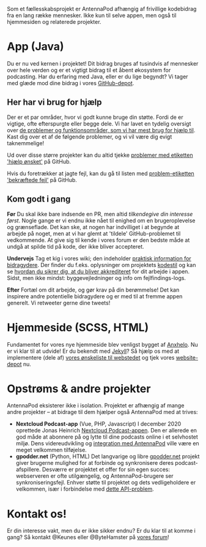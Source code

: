 Som et fællesskabsprojekt er AntennaPod afhængig af frivillige kodebidrag fra en
lang række mennesker. Ikke kun til selve appen, men også til hjemmesiden og
relaterede projekter.

# App (Java)

Du er nu ved kernen i projektet! Dit bidrag bruges af tusindvis af mennesker
over hele verden og er et vigtigt bidrag til et åbent økosystem for podcasting.
Har du erfaring med Java, eller er du lige begyndt? Vi tager med glæde mod dine
bidrag i vores [GitHub-depot](https://github.com/AntennaPod/AntennaPod).

## Her har vi brug for hjælp

Der er et par områder, hvor vi godt kunne bruge din støtte. Fordi de er vigtige,
ofte efterspurgte eller begge dele. Vi har lavet en tydelig oversigt over [de
problemer og funktionsområder, som vi har mest brug for hjælp til](https://github.com/AntennaPod/AntennaPod/projects/2).
Kast dig over et af de følgende problemer, og vi vil være dig evigt
taknemmelige!

Ud over disse større projekter kan du altid tjekke [problemer med etiketten
'hjælp ønsket'](https://github.com/AntennaPod/AntennaPod/labels/help%20wanted)
på GitHub.

Hvis du foretrækker at jagte fejl, kan du gå til listen med [problem-etiketten
'bekræftede fejl'](https://github.com/AntennaPod/AntennaPod/labels/Type%3A%20Confirmed%20bug)
på GitHub.

## Kom godt i gang

**Før** Du skal ikke bare indsende en PR, men altid *tilkendegive din interesse
først*. Nogle gange er vi endnu ikke nået til enighed om en brugeroplevelse og
grænseflade. Det kan ske, at nogen har indvilliget i at begynde at arbejde på
noget, men at vi har glemt at 'tildele' GitHub-problemet til vedkommende. At
give sig til kende i vores forum er den bedste måde at undgå at spilde tid på
kode, der ikke bliver accepteret.

**Undervejs** Tag et kig i vores wiki; den indeholder [praktisk information
for bidragydere](https://github.com/AntennaPod/AntennaPod/wiki). Der finder du
f.eks. oplysninger om projektets [kodestil](https://github.com/AntennaPod/AntennaPod/wiki/Code-style)
og kan se [hvordan du sikrer dig, at du bliver akkrediteret](https://github.com/AntennaPod/AntennaPod/wiki/Getting-accredited-on-the-Contributors-page)
for dit arbejde i appen. Sidst, men ikke mindst: byggevejledninger og info om
fejlfindings-logs.

**Efter** Fortæl om dit arbejde, og gør krav på din berømmelse! Det kan
inspirere andre potentielle bidragydere og er med til at fremme appen generelt.
Vi retweeter gerne dine tweets!

# Hjemmeside (SCSS, HTML)

Fundamentet for vores nye hjemmeside blev venligst bygget af [Anxhelo](https://lushka.al).
Nu er vi klar til at udvide! Er du bekendt med [Jekyll](https://jekyllrb.com/)?
Så hjælp os med at implementere (dele af) [vores ønskeliste til webstedet](https://forum.antennapod.org/t/sitemap-for-the-new-website/240)
og tjek vores [website-depot](https://github.com/AntennaPod/antennapod.github.io)
nu.

# Opstrøms & andre projekter

AntennaPod eksisterer ikke i isolation. Projektet er afhængig af mange andre
projekter – at bidrage til dem hjælper også AntennaPod med at trives:

* **Nextcloud Podcast-app** (Vue, PHP, Javascript) I december 2020 oprettede
Jonas Heinrich [Nextcloud Podcast-appen](https://apps.nextcloud.com/apps/podcast).
Den er allerede en god måde at abonnere på og lytte til dine podcasts online i
et selvhostet miljø. Dens videreudvikling og [integration med AntennaPod](https://git.project-insanity.org/onny/nextcloud-app-podcast/-/issues/103)
ville være en meget velkommen tilføjelse.
* **gpodder.net** (Python, HTML) Det langvarige og libre [gpodder.net](https://gpodder.net/)
projekt giver brugerne mulighed for at forbinde og synkronisere deres
podcast-afspillere. Desværre er projektet et offer for sin egen succes:
webserveren er ofte utilgængelig, og AntennaPod-brugere ser synkroniseringsfejl.
Enhver støtte til projektet og dets vedligeholdere er velkommen, især i
forbindelse med [dette API-problem](https://github.com/gpodder/mygpo/issues/128).

# Kontakt os!

Er din interesse vakt, men du er ikke sikker endnu? Er du klar til at komme i
gang? Så kontakt @Keunes eller @ByteHamster på [vores forum](https://forum.antennapod.org)!
